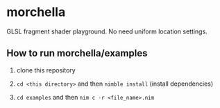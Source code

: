 # morchella

GLSL fragment shader playground.
No need uniform location settings.

## How to run morchella/examples

1. clone this repository

1. `cd <this directory>` and then `nimble install` (install dependencies)

1. `cd examples` and then `nim c -r <file_name>.nim`
